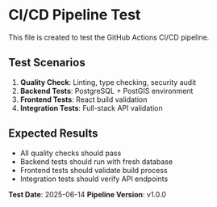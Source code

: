 # CI/CD Pipeline Test

This file is created to test the GitHub Actions CI/CD pipeline.

## Test Scenarios

1. **Quality Check**: Linting, type checking, security audit
2. **Backend Tests**: PostgreSQL + PostGIS environment
3. **Frontend Tests**: React build validation
4. **Integration Tests**: Full-stack API validation

## Expected Results

- All quality checks should pass
- Backend tests should run with fresh database
- Frontend tests should validate build process
- Integration tests should verify API endpoints

**Test Date**: 2025-06-14
**Pipeline Version**: v1.0.0 